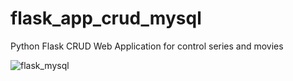 # flask_app_crud_mysql
Python Flask CRUD Web Application for control series and movies

![flask_mysql](https://user-images.githubusercontent.com/47091767/162643056-4df41465-e007-4cde-9d32-67bac33fd487.png)
